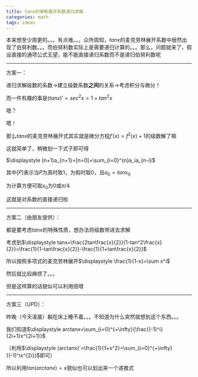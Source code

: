 ```yaml
---
title: tanx的泰勒展开系数递归求解
categories: math
tags: ideas
---
```


本来想至少周更的。。。有点难。。。众所周知，$tanx$的麦克劳林展开系数中居然出现了伯努利数。。。而伯努利数实际上是需要递归计算的。。。那么，问题就来了，假设直接的通项公式无望，能不能直接递归系数而不是递归伯努利数呢

---

方案一：

递归求解级数的系数->建立级数系数**之间**的关系->考虑积分与微分！

而一件有趣的事是$(tanx)'=sec^2x=1+tan^2x$

嗯？

嗯！

那么$tanx$的麦克劳林展开式其实就是微分方程$f'(x)=f^2(x)+1$的级数解了嘛

这就简单了，稍微划一下式子即可得

$\displaystyle (n+1)a_{n+1}=[n=0]+\sum_{i=0}^{n}a_ia_{n-i}$

其中$[P]$表示当$P$为真时取1，为假时取0，且$a_0=tanx_0$

为计算方便可取$x_0$为0或$\pi/4$

这就是对系数的直接递归啦

---

方案二（由朋友提供）：

都是要考虑$tanx$的特殊性质，想办法将级数带进去求解

考虑到$\displaystyle tanx=\frac{2tan\frac{x}{2}}{1-tan^2\frac{x}{2}}=\frac{1}{1-tan\frac{x}{2}}-\frac{1}{1+tan\frac{x}{2}}$

所以按照多项式的麦克劳林展开$\displaystyle \frac{1}{1-x}=\sum x^i$

然后就比较麻烦了。。。

但是这样算的话貌似可以利用倍增

---

方案三（UPD）：

昨晚（今天凌晨）躺在床上睡不着。。。不知道为什么突然就想到这个东西。。。

我们知道$\displaystyle arctanx=\sum_{i=0}^{+\infty}{\frac{(-1)^i}{2i+1}x^{2i+1}}$

（利用$\displaystyle (arctanx)'=\frac{1}{1+x^2}=\sum_{i=0}^{+\infty}{(-1)^ix^{2i}}$即可）

所以利用$tan(arctanx)=x$貌似也可以划出来一个递推式

